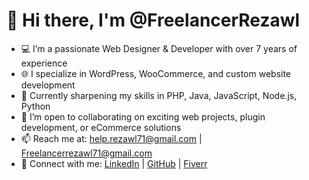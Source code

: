 # 👋 Hi there, I'm @FreelancerRezawl

- 💻 I’m a passionate Web Designer & Developer with over 7 years of experience
- 🌐 I specialize in WordPress, WooCommerce, and custom website development
- 🧠 Currently sharpening my skills in PHP, Java, JavaScript, Node.js, Python
- 🤝 I’m open to collaborating on exciting web projects, plugin development, or eCommerce solutions
- 📫 Reach me at: help.rezawl71@gmail.com | Freelancerrezawl71@gmail.com  
- 🔗 Connect with me: [LinkedIn](https://www.linkedin.com/in/freelancer-rezawl-163152205/) | [GitHub](https://github.com/FreelancerRezawl) | [Fiverr](https://www.fiverr.com/f_rezawl)

<!---
FreelancerRezawl/FreelancerRezawl is a ✨ special ✨ repository because its `README.md` (this file) appears on your GitHub profile.
You can click the Preview link to take a look at your changes.
--->
